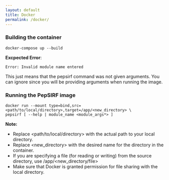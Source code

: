 ```yaml
---
layout: default
title: Docker
permalink: /docker/
---
```


### Building the container

```
docker-compose up --build
```

**Excpected Error**:

```Error: Invalid module name entered```

This just means that the pepsirf command was not given arguments. You can ignore since you will be providing arguments when running the image.

### Running the PepSIRF image

```
docker run --mount type=bind,src=<path/to/local/directory>,target=/app/<new_directory> \
pepsirf [ --help | module_name <module_args*> ]
```

**Note:** 
- Replace <path/to/local/directory> with the actual path to your local directory.
- Replace <new_directory> with the desired name for the directory in the container.
- If you are specifying a file (for reading or writing) from the source directory, use /app/<new_directory/file>
- Make sure that Docker is granted permission for file sharing with the local directory.